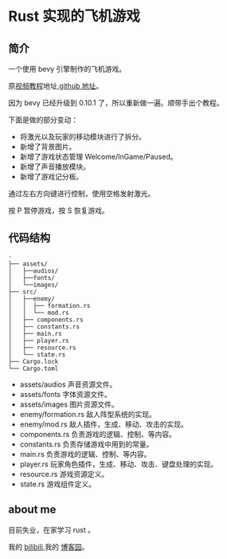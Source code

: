 # Rust 实现的飞机游戏

## 简介
一个使用 bevy 引擎制作的飞机游戏。

原[视频教程](https://www.youtube.com/watch?v=j7qHwb7geIM)地址,[github 地址](https://github.com/jeremychone-channel/rust-invaders)。

因为 bevy 已经升级到 0.10.1 了，所以重新做一遍。顺带手出个教程。

下面是做的部分变动：

- 将激光以及玩家的移动模块进行了拆分。
- 新增了背景图片。
- 新增了游戏状态管理 Welcome/InGame/Paused。
- 新增了声音播放模块。
- 新增了游戏记分板。

通过左右方向键进行控制，使用空格发射激光。

按 P 暂停游戏，按 S 恢复游戏。

## 代码结构
```
·
├── assets/
│   ├──audios/
│   ├──fonts/
│   └──images/
├── src/
│   ├──enemy/
│   │  ├── formation.rs
│   │  └── mod.rs
│   ├── components.rs
│   ├── constants.rs
│   ├── main.rs
│   ├── player.rs
│   ├── resource.rs
│   └── state.rs
├── Cargo.lock
└── Cargo.toml
```

- assets/audios 声音资源文件。
- assets/fonts 字体资源文件。
- assets/images 图片资源文件。
- enemy/formation.rs 敌人阵型系统的实现。
- enemy/mod.rs 敌人插件，生成、移动、攻击的实现。
- components.rs 负责游戏的逻辑、控制、等内容。
- constants.rs 负责存储游戏中用到的常量。
- main.rs 负责游戏的逻辑、控制、等内容。
- player.rs 玩家角色插件，生成、移动、攻击、键盘处理的实现。
- resource.rs 游戏资源定义。
- state.rs 游戏组件定义。

## about me 
目前失业，在家学习 rust 。

我的 [bilibili](https://space.bilibili.com/259260787),我的 [博客园](https://www.cnblogs.com/SantiagoZhang/)。
